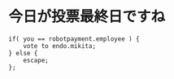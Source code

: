 # 今日が投票最終日ですね

```
if( you == robotpayment.employee ) {
	vote to endo.mikita;
} else {
	escape;
};
```

